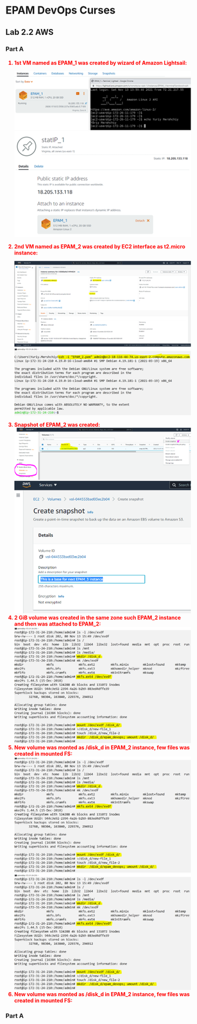 









<h1>EPAM DevOps Curses</h1>
<h2>Lab 2.2 AWS</h2>
<h3>Part A</h3><span style=color:red>
<h4><ol>
<li>1st VM named as EPAM_1 was created by wizard of Amazon Lightsail:<p><img
 src=t2.2_EPAM_1_ssh.PNG><img
 src=t2.2_EPAM_1_statIP_18.205.133.118.PNG>
<li>2nd VM named as EPAM_2 was created by EC2 interface as t2.micro instance:<p><img
 src=t2.2_EPAM_2_18.116.44.74.PNG><img
 src=t2.2_ssh_to_EPAM_2.PNG>
<li>Snapshot of EPAM_2 was created:<img
 src=t2.2_EPAM_2_snapshot_menu.PNG><img
 src=t2.2_EPAM_2_snapshot_creation.PNG>
<li>2 GiB volume was created in the same zone such EPAM_2 instance and then was attached to EPAM_2:<img src=t2.2_EPAM_2_new_volume_mount.PNG>
<li>New volume was monted as /disk_d in EPAM_2 instance, few files was created in mounted FS:<img src=t2.2_EPAM_2_new_volume_mount.PNG>
<img src=t2.2_EPAM_2_new_volume_mount.PNG>
<li>New volume was monted as /disk_d in EPAM_2 instance, few files was created in mounted FS:

</ol></h4></span>

<h3>Part A</h3>
